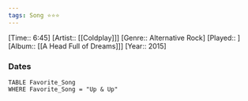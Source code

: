 ```yaml
---
tags: Song ⭐⭐⭐ 
---
```

[Time:: 6:45]
[Artist:: [[Coldplay]]]
[Genre:: Alternative Rock]
[Played:: ]
[Album:: [[A Head Full of Dreams]]]
[Year:: 2015]
### Dates
````dataview
TABLE Favorite_Song
WHERE Favorite_Song = "Up & Up"
````